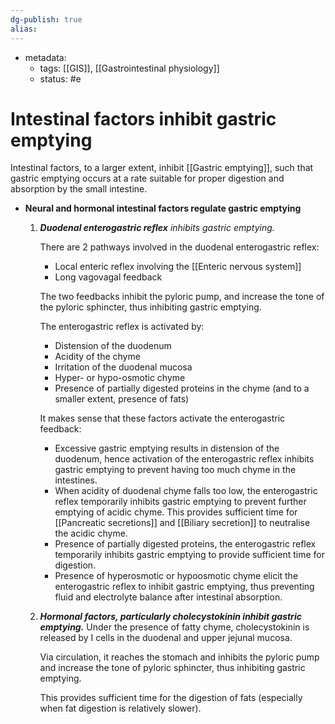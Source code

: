 ```yaml
---
dg-publish: true
alias:
---
```

- metadata:
	- tags: [[GIS]], [[Gastrointestinal physiology]]
	- status: #e
# Intestinal factors inhibit gastric emptying
Intestinal factors, to a larger extent, inhibit [[Gastric emptying]], such that gastric emptying occurs at a rate suitable for proper digestion and absorption by the small intestine.
- ************************************************************************************************Neural and hormonal intestinal factors regulate gastric emptying************************************************************************************************
    1. *****************************Duodenal enterogastric reflex***************************** *inhibits gastric emptying.*
        
        There are 2 pathways involved in the duodenal enterogastric reflex:
        
        - Local enteric reflex involving the [[Enteric nervous system]]
        - Long vagovagal feedback
        
        The two feedbacks inhibit the pyloric pump, and increase the tone of the pyloric sphincter, thus inhibiting gastric emptying.
        
        The enterogastric reflex is activated by:
        - Distension of the duodenum
        - Acidity of the chyme
        - Irritation of the duodenal mucosa
        - Hyper- or hypo-osmotic chyme
        - Presence of partially digested proteins in the chyme (and to a smaller extent, presence of fats)
        
        It makes sense that these factors activate the enterogastric feedback:
        
        - Excessive gastric emptying results in distension of the duodenum, hence activation of the enterogastric reflex inhibits gastric emptying to prevent having too much chyme in the intestines.
        - When acidity of duodenal chyme falls too low, the enterogastric reflex temporarily inhibits gastric emptying to prevent further emptying of acidic chyme. This provides sufficient time for [[Pancreatic secretions]] and [[Biliary secretion]] to neutralise the acidic chyme.
        - Presence of partially digested proteins, the enterogastric reflex temporarily inhibits gastric emptying to provide sufficient time for digestion.
        - Presence of hyperosmotic or hypoosmotic chyme elicit the enterogastric reflex to inhibit gastric emptying, thus preventing fluid and electrolyte balance after intestinal absorption.
    2. *****************Hormonal factors, particularly cholecystokinin inhibit gastric emptying.*****************
        Under the presence of fatty chyme, cholecystokinin is released by I cells in the duodenal and upper jejunal mucosa.
        
        Via circulation, it reaches the stomach and inhibits the pyloric pump and increase the tone of pyloric sphincter, thus inhibiting gastric emptying.
        
        This provides sufficient time for the digestion of fats (especially when fat digestion is relatively slower).